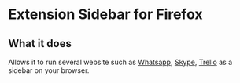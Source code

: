 # Extension Sidebar for Firefox

## What it does

Allows it to run several website such as [Whatsapp](https://web.whatsapp.com), [Skype](https://web.skype.com), [Trello](https://trello.com) as a sidebar on your browser.
<!--
## Screenshot

 ![screenshot](screenshot.png) -->
